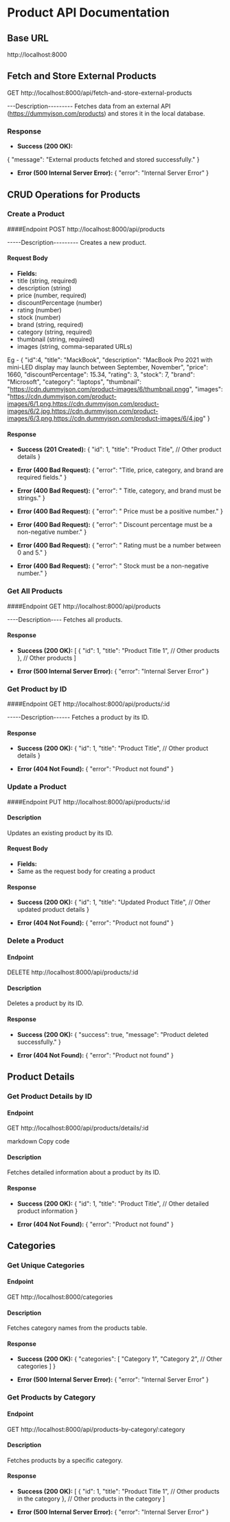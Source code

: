 # Product API Documentation

## Base URL
http://localhost:8000


## Fetch and Store External Products


GET http://localhost:8000/api/fetch-and-store-external-products

---Description---------
Fetches data from an external API (https://dummyjson.com/products) and stores it in the local database.

### Response
- **Success (200 OK):**

{
"message": "External products fetched and stored successfully."
}


- **Error (500 Internal Server Error):**
{
"error": "Internal Server Error"
}


## CRUD Operations for Products

### Create a Product

####Endpoint
POST http://localhost:8000/api/products

-----Description---------
Creates a new product.

#### Request Body
- **Fields:**
- title (string, required)
- description (string)
- price (number, required)
- discountPercentage (number)
- rating (number)
- stock (number)
- brand (string, required)
- category (string, required)
- thumbnail (string, required)
- images (string, comma-separated URLs)

Eg - { "id":4,
"title": "MackBook",
"description": "MacBook Pro 2021 with mini-LED display may launch between September, November",
"price": 1660,
"discountPercentage": 15.34,
"rating": 3,
"stock": 7,
"brand": "Microsoft",
"category": "laptops",
"thumbnail": "https://cdn.dummyjson.com/product-images/6/thumbnail.pngg",
"images": "https://cdn.dummyjson.com/product-images/6/1.png,https://cdn.dummyjson.com/product-images/6/2.jpg,https://cdn.dummyjson.com/product-images/6/3.png,https://cdn.dummyjson.com/product-images/6/4.jpg" }

#### Response
- **Success (201 Created):**
{
"id": 1,
"title": "Product Title",
// Other product details
}


- **Error (400 Bad Request):**
{
"error": "Title, price, category, and brand are required fields."
}
- **Error (400 Bad Request):**
{
"error": " Title, category, and brand must be strings."
}

- **Error (400 Bad Request):**
{
"error": " Price must be a positive number."
}

- **Error (400 Bad Request):**
{
"error": " Discount percentage must be a non-negative number."
}

- **Error (400 Bad Request):**
{
"error": " Rating must be a number between 0 and 5." 
}
- **Error (400 Bad Request):**
{
"error": " Stock must be a non-negative number."
}





### Get All Products

####Endpoint
GET http://localhost:8000/api/products

----Description----
Fetches all products.

#### Response
- **Success (200 OK):**
[
{
"id": 1,
"title": "Product Title 1",
// Other products
},
// Other products
]


- **Error (500 Internal Server Error):**
{
"error": "Internal Server Error"
}


### Get Product by ID

####Endpoint
GET http://localhost:8000/api/products/:id

-----Description------
Fetches a product by its ID.

#### Response
- **Success (200 OK):**
{
"id": 1,
"title": "Product Title",
// Other product details
}


- **Error (404 Not Found):**
{
"error": "Product not found"
}



### Update a Product

####Endpoint
PUT http://localhost:8000/api/products/:id


#### Description
Updates an existing product by its ID.

#### Request Body
- **Fields:**
- Same as the request body for creating a product

#### Response
- **Success (200 OK):**
{
"id": 1,
"title": "Updated Product Title",
// Other updated product details
}


- **Error (404 Not Found):**
{
"error": "Product not found"
}



### Delete a Product

#### Endpoint
DELETE http://localhost:8000/api/products/:id


#### Description
Deletes a product by its ID.

#### Response
- **Success (200 OK):**
{
"success": true,
"message": "Product deleted successfully."
}


- **Error (404 Not Found):**
{
"error": "Product not found"
}


## Product Details

### Get Product Details by ID

#### Endpoint
GET http://localhost:8000/api/products/details/:id

markdown
Copy code

#### Description
Fetches detailed information about a product by its ID.

#### Response
- **Success (200 OK):**
{
"id": 1,
"title": "Product Title",
// Other detailed product information
}


- **Error (404 Not Found):**
{
"error": "Product not found"
}


## Categories

### Get Unique Categories

#### Endpoint
GET http://localhost:8000/categories


#### Description
Fetches category names from the products table.

#### Response
- **Success (200 OK):**
{
"categories": [
"Category 1",
"Category 2",
// Other categories
]
}


- **Error (500 Internal Server Error):**
{
"error": "Internal Server Error"
}



### Get Products by Category

#### Endpoint
GET http://localhost:8000/api/products-by-category/:category


#### Description
Fetches products by a specific category.

#### Response
- **Success (200 OK):**
[
{
"id": 1,
"title": "Product Title 1",
// Other products in the category
},
// Other products in the category
]


- **Error (500 Internal Server Error):**
{
"error": "Internal Server Error"
}
